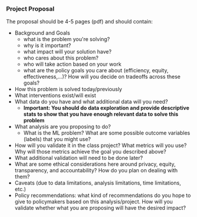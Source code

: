 ### Project Proposal
The proposal should be 4-5 pages (pdf) and should contain:

- Background and Goals
  - what is the problem you're solving?
  - why is it important?
  - what impact will your solution have?
  - who cares about this problem?
  - who will take action based on your work
  - what are the policy goals you care about (efficiency, equity, effectiveness,…)? How will you decide on tradeoffs across these goals?
- How this problem is solved today/previously
- What interventions exist/will exist
- What data do you have and what additional data will you need?
  - **Important: You should do data exploration and provide descriptive stats to show that you have enough relevant data to solve this problem**
- What analysis are you proposing to do?
  - What is the ML problem? What are some possible outcome variables (labels) that you might use?
- How will you validate it in the class project? What metrics will you use? Why will those metrics achieve the goal you described above?
- What additional validation will need to be done later?
- What are some ethical considerations here around privacy, equity, transparency, and accountability? How do you plan on dealing with them?
- Caveats (due to data limitations, analysis limitations, time limitations, etc.)
- Policy recommendations: what kind of recommendations do you hope to give to policymakers based on this analysis/project. How will you validate whether what you are proposing will have the desired impact?
 
